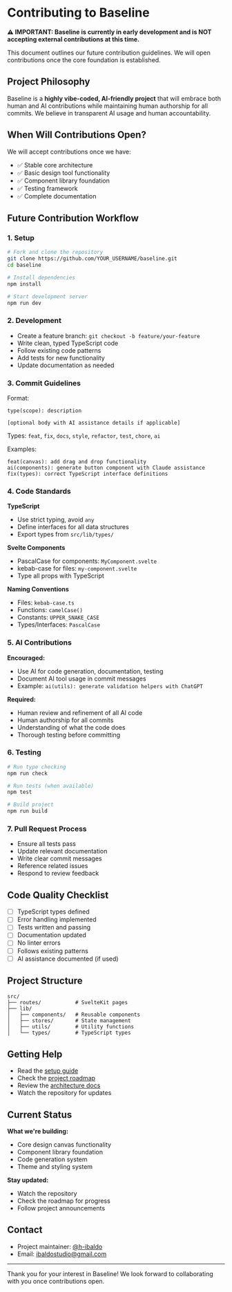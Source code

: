 # Contributing to Baseline

**⚠️ IMPORTANT: Baseline is currently in early development and is NOT accepting external contributions at this time.**

This document outlines our future contribution guidelines. We will open contributions once the core foundation is established.

## Project Philosophy

Baseline is a **highly vibe-coded, AI-friendly project** that will embrace both human and AI contributions while maintaining human authorship for all commits. We believe in transparent AI usage and human accountability.

## When Will Contributions Open?

We will accept contributions once we have:
- ✅ Stable core architecture
- ✅ Basic design tool functionality
- ✅ Component library foundation
- ✅ Testing framework
- ✅ Complete documentation

## Future Contribution Workflow

### 1. Setup
```bash
# Fork and clone the repository
git clone https://github.com/YOUR_USERNAME/baseline.git
cd baseline

# Install dependencies
npm install

# Start development server
npm run dev
```

### 2. Development
- Create a feature branch: `git checkout -b feature/your-feature`
- Write clean, typed TypeScript code
- Follow existing code patterns
- Add tests for new functionality
- Update documentation as needed

### 3. Commit Guidelines

Format:
```
type(scope): description

[optional body with AI assistance details if applicable]
```

Types: `feat`, `fix`, `docs`, `style`, `refactor`, `test`, `chore`, `ai`

Examples:
```
feat(canvas): add drag and drop functionality
ai(components): generate button component with Claude assistance
fix(types): correct TypeScript interface definitions
```

### 4. Code Standards

**TypeScript**
- Use strict typing, avoid `any`
- Define interfaces for all data structures
- Export types from `src/lib/types/`

**Svelte Components**
- PascalCase for components: `MyComponent.svelte`
- kebab-case for files: `my-component.svelte`
- Type all props with TypeScript

**Naming Conventions**
- Files: `kebab-case.ts`
- Functions: `camelCase()`
- Constants: `UPPER_SNAKE_CASE`
- Types/Interfaces: `PascalCase`

### 5. AI Contributions

**Encouraged:**
- Use AI for code generation, documentation, testing
- Document AI tool usage in commit messages
- Example: `ai(utils): generate validation helpers with ChatGPT`

**Required:**
- Human review and refinement of all AI code
- Human authorship for all commits
- Understanding of what the code does
- Thorough testing before committing

### 6. Testing

```bash
# Run type checking
npm run check

# Run tests (when available)
npm test

# Build project
npm run build
```

### 7. Pull Request Process

- Ensure all tests pass
- Update relevant documentation
- Write clear commit messages
- Reference related issues
- Respond to review feedback

## Code Quality Checklist

- [ ] TypeScript types defined
- [ ] Error handling implemented
- [ ] Tests written and passing
- [ ] Documentation updated
- [ ] No linter errors
- [ ] Follows existing patterns
- [ ] AI assistance documented (if used)

## Project Structure

```
src/
├── routes/           # SvelteKit pages
├── lib/
│   ├── components/   # Reusable components
│   ├── stores/       # State management
│   ├── utils/        # Utility functions
│   └── types/        # TypeScript types
```

## Getting Help

- Read the [setup guide](setup.md)
- Check the [project roadmap](../planning/roadmap.md)
- Review the [architecture docs](../planning/architecture.md)
- Watch the repository for updates

## Current Status

**What we're building:**
- Core design canvas functionality
- Component library foundation
- Code generation system
- Theme and styling system

**Stay updated:**
- Watch the repository
- Check the roadmap for progress
- Follow project announcements

## Contact

- Project maintainer: [@h-ibaldo](https://github.com/h-ibaldo)
- Email: [ibaldostudio@gmail.com](mailto:ibaldostudio@gmail.com)

---

Thank you for your interest in Baseline! We look forward to collaborating with you once contributions open.